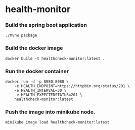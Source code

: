 # health-monitor

### Build the spring boot application
```shell
./mvnw package
```

### Build the docker image
```shell
docker build -t healthcheck-monitor:latest .
```

### Run the docker container
```shell
docker run -d -p 8080:8080 \
    -e HEALTH_ENDPOINT=https://httpbin.org/status/201 \
    -e HEALTH_INTERVAL=30 \
    -e HEALTH_EXPECTEDSTATUS=201 \
    healthcheck-monitor:latest
```

### Push the image into minikube node.
```shell
minikube image load healthcheck-monitor:latest
```
